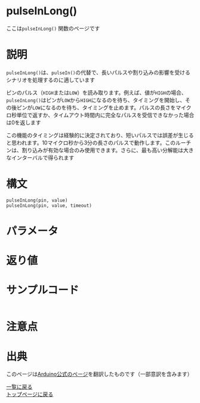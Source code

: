 # pulseInLong()

ここは`pulseInLong()` 関数のページです

# 説明

`pulseInLong()`は、`pulseIn()`の代替で、長いパルスや割り込みの影響を受けるシナリオを処理するのに適しています

ピンのパルス（`HIGH`または`LOW`）を読み取ります。例えば、値が`HIGH`の場合、`pulseInLong()`はピンが`LOW`から`HIGH`になるのを待ち、タイミングを開始し、その後ピンが`LOW`になるのを待ち、タイミングを止めます。パルスの長さをマイクロ秒単位で返すか、タイムアウト時間内に完全なパルスを受信できなかった場合は0を返します

この機能のタイミングは経験的に決定されており、短いパルスでは誤差が生じると思われます。10マイクロ秒から3分の長さのパルスで動作します。このルーチンは、割り込みが有効な場合のみ使用できます。さらに、最も高い分解能は大きなインターバルで得られます

# 構文

`pulseInLong(pin, value)`  
`pulseInLong(pin, value, timeout)`

# パラメータ



# 返り値



# サンプルコード



```cpp

```

# 注意点



# 出典

このページは[Arduino公式のページ](https://www.arduino.cc/reference/en/language/functions/advanced-io/pulseinlong/)を翻訳したものです（一部意訳を含みます）

[一覧に戻る](https://pages.nchlab.net/Arduino/ref/)  
[トップページに戻る](https://pages.nchlab.net/)

